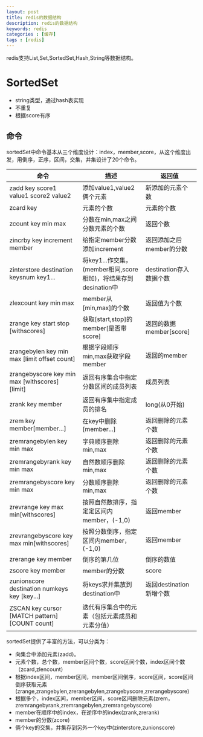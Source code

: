 ```yaml
---
layout: post
title: redis的数据结构
description: redis的数据结构
keywords: redis
categories : [缓存]
tags : [redis]
---
```


redis支持List,Set,SortedSet,Hash,String等数据结构。

# SortedSet

- string类型，通过hash表实现
- 不重复
- 根据score有序

## 命令

sortedSet中命令基本从三个维度设计：index，member,score，从这个维度出发，用倒序，正序，区间，交集，并集设计了20个命令。

命令 | 描述 | 返回值
---|---|---
zadd key score1 value1 score2 value2 | 添加value1,value2俩个元素 | 新添加的元素个数 
zcard key | 元素的个数 | 元素的个数
zcount key min max | 分数在min,max之间分数元素的个数 | 返回个数
zincrby key increment member | 给指定member分数添加increment | 返回添加之后member的分数
zinterstore destination keysnum key1... | 将key1...作交集，(member相同,score相加)，将结果存到desination中 | destination存入数据个数
zlexcount key min max | member从[min,max]的个数 | 返回值为个数
zrange key start stop [withscores] | 获取[start,stop]的member[是否带score] | 返回的数据member[score]
zrangebylen key min max [limit offset count] | 根据字段顺序min,max获取字段member | 返回的member
zrangebyscore key min max [withscores] [limit] | 返回有序集合中指定分数区间的成员列表 | 成员列表
zrank key member | 返回有序集中指定成员的排名 | long(从0开始)
zrem key member[member...] | 在key中删除[member...] | 返回删除的元素个数
zremrangebylen key min max  | 字典顺序删除min,max | 返回删除的元素个数
zremrangebyrank key min max | 自然数顺序删除min,max | 返回删除的元素个数
zremrangebyscore key min max | 分数顺序删除min,max | 返回删除的元素个数
zrevrange key max min[withscores] | 按照自然数排序，指定定区间内member，(-1,0) | 返回member
zrevrangebyscore key max min[withscores] |  按照分数倒序，指定区间内member，(-1,0) | 返回member
zrerange key member | 倒序的第几位 | 倒序的数值
zscore key member | member的分数 | score
zunionscore destination numkeys key [key...] | 将keys求并集放到destination中 | 返回destination新增个数
ZSCAN key cursor [MATCH pattern] [COUNT count]  | 迭代有序集合中的元素（包括元素成员和元素分值）

sortedSet提供了丰富的方法，可以分类为：
- 向集合中添加元素(zadd)。
- 元素个数，总个数，member区间个数，score区间个数，index区间个数（zcard,zlencount）
- 根据index区间，member区间，member区间倒序，score区间，score区间倒序获取元素(zrange,zrangebylen,zrerangebylen,zrangebyscore,zrerangebyscore)
- 根据多个，index区间，member区间，score区间删除元素(zrem，zremrangebyrank,zremrangebylen,zremrangebyscore)
- member在顺序中的index，在逆序中的index(zrank,zrerank)
- member的分数(zcore)
- 俩个key的交集，并集存到另外一个key中(zinterstore,zunionscore)





